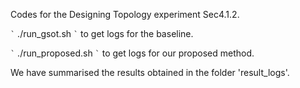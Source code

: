 Codes for the Designing Topology experiment Sec4.1.2.

`` ` `` ./run_gsot.sh `` ` `` to get logs for the baseline.

`` ` `` ./run_proposed.sh `` ` `` to get logs for our proposed method.

We have summarised the results obtained in the folder 'result_logs'.